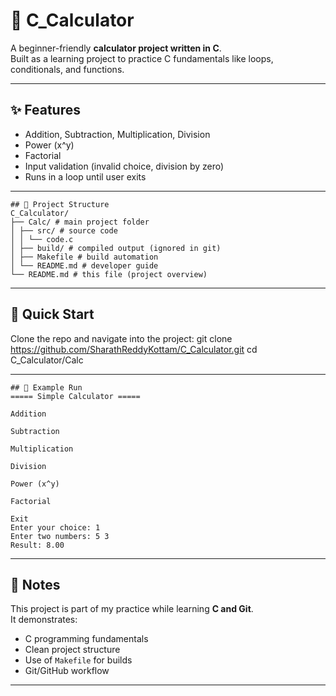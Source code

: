 # 🧮 C_Calculator

A beginner-friendly **calculator project written in C**.  
Built as a learning project to practice C fundamentals like loops, conditionals, and functions.

---

## ✨ Features
- Addition, Subtraction, Multiplication, Division  
- Power (x^y)  
- Factorial  
- Input validation (invalid choice, division by zero)  
- Runs in a loop until user exits  

---
```
## 📂 Project Structure
C_Calculator/
├── Calc/ # main project folder
│ ├── src/ # source code
│ │ └── code.c
│ ├── build/ # compiled output (ignored in git)
│ ├── Makefile # build automation
│ └── README.md # developer guide
└── README.md # this file (project overview)
```
---

## 🚀 Quick Start
Clone the repo and navigate into the project:
git clone https://github.com/SharathReddyKottam/C_Calculator.git
cd C_Calculator/Calc

---
```
## 📖 Example Run
===== Simple Calculator =====

Addition

Subtraction

Multiplication

Division

Power (x^y)

Factorial

Exit
Enter your choice: 1
Enter two numbers: 5 3
Result: 8.00
```
---
## 📝 Notes
This project is part of my practice while learning **C and Git**.  
It demonstrates:
- C programming fundamentals  
- Clean project structure  
- Use of `Makefile` for builds  
- Git/GitHub workflow  
---
